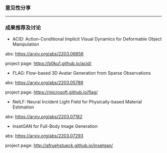 ### 意见性分享

***

### 成果推荐及讨论

- ACID: Action-Conditional Implicit Visual Dynamics for Deformable Object Manipulation

abs: https://arxiv.org/abs/2203.06856

project page: https://b0ku1.github.io/acid/


- FLAG: Flow-based 3D Avatar Generation from Sparse Observations

abs: https://arxiv.org/abs/2203.05789

project page: https://microsoft.github.io/flag/


- NeILF: Neural Incident Light Field for Physically-based Material Estimation

abs: https://arxiv.org/abs/2203.07182


- InsetGAN for Full-Body Image Generation

abs: https://arxiv.org/abs/2203.07293

project page: http://afruehstueck.github.io/insetgan/
